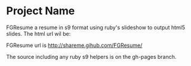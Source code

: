 Project Name
============

FGResume a resume in s9 format using ruby's slideshow to output html5 slides.
The html url wil be:

FGResume url is   http://shareme.gihub.com/FGResume/

The source including any ruby s9 helpers is on the gh-pages branch.

